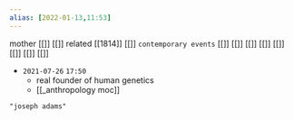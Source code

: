 ```yaml
---
alias: [2022-01-13,11:53]
---
```

 mother [[]] [[]]
 related [[1814]] [[]]
 `contemporary events` [[]] [[]] [[]] [[]] [[]] [[]] [[]] [[]]

- `2021-07-26`  `17:50`
	- real founder of human genetics
	- [[_anthropology moc]]

```query
"joseph adams"
```